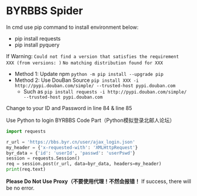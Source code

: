 # BYRBBS Spider
In cmd use pip command to install environment below:
- pip install requests
- pip install pyquery

If Warning:
`Could not find a version that satisfies the requirement  XXX (from versions: )`
`No matching distribution found for XXX`

- Method 1: Update npm `python -m pip install --upgrade pip`
- Method 2: Use DouBan Source `pip install XXX -i http://pypi.douban.com/simple/ --trusted-host pypi.douban.com`
    - Such as `pip install requests -i http://pypi.douban.com/simple/ --trusted-host pypi.douban.com`

Change to your ID and Password in line 84 & line 85

Use Python to login BYRBBS Code Part（Python模拟登录北邮人论坛）
```python
import requests

r_url = 'https://bbs.byr.cn/user/ajax_login.json'
my_header = {'x-requested-with': 'XMLHttpRequest'}
byr_data = {'id': 'userId', 'passwd': 'userPswd'}
session = requests.Session()
req = session.post(r_url, data=byr_data, headers=my_header)
print(req.text)
```
**Please Do Not Use Proxy（不要使用代理！不然会报错！**
If success, there will be no error.
